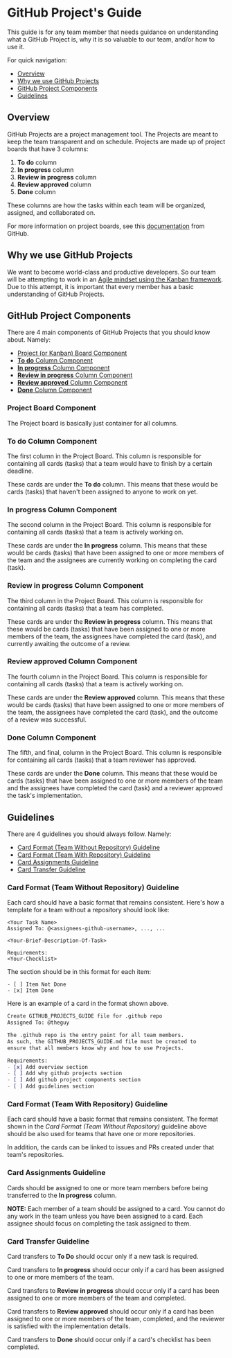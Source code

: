# GitHub Project's Guide
This guide is for any team member that needs guidance on understanding what a GitHub Project is, why it is so valuable to our team, and/or how to use it.

For quick navigation:

- [Overview](#overview)
- [Why we use GitHub Projects](#whygp)
- [GitHub Project Components](#gpcomponents)
- [Guidelines](#guidelines)

## <a name="overview"></a> Overview
GitHub Projects are a project management tool. The Projects are meant to keep the team transparent and on schedule. Projects are made up of project boards that have 3 columns:

1. **To do** column
2. **In progress** column
3. **Review in progress** column
4. **Review approved** column
5. **Done** column

These columns are how the tasks within each team will be organized, assigned, and collaborated on.

For more information on project boards, see this [documentation](https://help.github.com/en/github/managing-your-work-on-github/about-project-boards) from GitHub.

## <a name="whygp"></a> Why we use GitHub Projects
We want to become world-class and productive developers. So our team will be attempting to work in an [Agile mindset using the Kanban framework](https://www.atlassian.com/agile/kanban). Due to this attempt, it is important that every member has a basic understanding of GitHub Projects.

## <a name="gpcomponents"></a> GitHub Project Components
There are 4 main components of GitHub Projects that you should know about. Namely:

- [Project (or Kanban) Board Component](#gpcomponents-project-board)
- [**To do** Column Component](#gpcomponents-to-do-column)
- [**In progress** Column Component](#gpcomponents-in-progress-column)
- [**Review in progress** Column Component](#gpcomponents-review-in-progress-column)
- [**Review approved** Column Component](#gpcomponents-review-approved-column)
- [**Done** Column Component](#gpcomponents-done-column)

### <a name="gpcomponents-project-board"></a> Project Board Component
The Project board is basically just container for all columns.

### <a name="gpcomponents-to-do-column"></a> **To do** Column Component
The first column in the Project Board. This column is responsible for containing all cards (tasks) that a team would have to finish by a certain deadline.

These cards are under the **To do** column. This means that these would be cards (tasks) that haven't been assigned to anyone to work on yet.

### <a name="gpcomponents-in-progress-column"></a> **In progress** Column Component
The second column in the Project Board. This column is responsible for containing all cards (tasks) that a team is actively working on.

These cards are under the **In progress** column. This means that these would be cards (tasks) that have been assigned to one or more members of the team and the assignees are currently working on completing the card (task).

### <a name="gpcomponents-review-in-progress-column"></a> **Review in progress** Column Component
The third column in the Project Board. This column is responsible for containing all cards (tasks) that a team has completed.

These cards are under the **Review in progress** column. This means that these would be cards (tasks) that have been assigned to one or more members of the team, the assignees have completed the card (task), and currently awaiting the outcome of a review.

### <a name="gpcomponents-review-approved-column"></a> **Review approved** Column Component
The fourth column in the Project Board. This column is responsible for containing all cards (tasks) that a team is actively working on.

These cards are under the **Review approved** column. This means that these would be cards (tasks) that have been assigned to one or more members of the team, the assignees have completed the card (task), and the outcome of a review was successful.

### <a name="gpcomponents-done-column"></a> **Done** Column Component
The fifth, and final, column in the Project Board. This column is responsible for containing all cards (tasks) that a team reviewer has approved.

These cards are under the **Done** column. This means that these would be cards (tasks) that have been assigned to one or more members of the team and the assignees have completed the card (task) and a reviewer approved the task's implementation.

## <a name="guidelines"></a> Guidelines
There are 4 guidelines you should always follow. Namely:

- [Card Format (Team Without Repository) Guideline](#cf-guideline)
- [Card Format (Team With Repository) Guideline](#cfr-guideline)
- [Card Assignments Guideline](#ca-guideline)
- [Card Transfer Guideline](#ct-guideline)

### <a name="cf-guideline"></a> Card Format (Team Without Repository) Guideline
Each card should have a basic format that remains consistent. Here's how a template for a team without a repository should look like:

```
<Your Task Name>
Assigned To: @<assignees-github-username>, ..., ...

<Your-Brief-Description-Of-Task>

Requirements:
<Your-Checklist>
```

The <Your-Checklist> section should be in this format for each item:

```
- [ ] Item Not Done
- [x] Item Done
```

Here is an example of a card in the format shown above.

```markdown
Create GITHUB_PROJECTS_GUIDE file for .github repo
Assigned To: @theguy

The .github repo is the entry point for all team members.
As such, the GITHUB_PROJECTS_GUIDE.md file must be created to
ensure that all members know why and how to use Projects.

Requirements:
- [x] Add overview section
- [ ] Add why github projects section
- [ ] Add github project components section
- [ ] Add guidelines section
```

### <a name="cfr-guideline"></a> Card Format (Team With Repository) Guideline
Each card should have a basic format that remains consistent. The format shown in the *Card Format (Team Without Repository)* guideline above should be also used for teams that have one or more repositories.

In addition, the cards can be linked to issues and PRs created under that team's repositories.

### <a name="ca-guideline"></a> Card Assignments Guideline
Cards should be assigned to one or more team members before being transferred to the **In progress** column.

**NOTE:** Each member of a team should be assigned to a card. You cannot do any work in the team unless you have been assigned to a card. Each assignee should focus on completing the task assigned to them.

### <a name="ct-guideline"></a> Card Transfer Guideline
Card transfers to **To Do** should occur only if a new task is required.

Card transfers to **In progress** should occur only if a card has been assigned to one or more members of the team.

Card transfers to **Review in progress** should occur only if a card has been assigned to one or more members of the team and completed.

Card transfers to **Review approved** should occur only if a card has been assigned to one or more members of the team, completed, and the reviewer is satisfied with the implementation details.

Card transfers to **Done** should occur only if a card's checklist has been completed.
